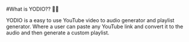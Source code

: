 #What is YODIO?? 🤔🤔

YODIO is a easy to use YouTube video to audio generator and playlist generator. Where a user can paste any YouTube link and convert it to the audio and then generate a custom playlist.
